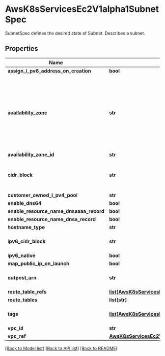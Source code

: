 # AwsK8sServicesEc2V1alpha1SubnetSpec

SubnetSpec defines the desired state of Subnet.   Describes a subnet.
## Properties
Name | Type | Description | Notes
------------ | ------------- | ------------- | -------------
**assign_i_pv6_address_on_creation** | **bool** |  | [optional] 
**availability_zone** | **str** | The Availability Zone or Local Zone for the subnet.   Default: Amazon Web Services selects one for you. If you create more than one subnet in your VPC, we do not necessarily select a different zone for each subnet.   To create a subnet in a Local Zone, set this value to the Local Zone ID, for example us-west-2-lax-1a. For information about the Regions that support Local Zones, see Available Regions (https://docs.aws.amazon.com/AWSEC2/latest/UserGuide/using-regions-availability-zones.html#concepts-available-regions) in the Amazon Elastic Compute Cloud User Guide.   To create a subnet in an Outpost, set this value to the Availability Zone for the Outpost and specify the Outpost ARN. | [optional] 
**availability_zone_id** | **str** | The AZ ID or the Local Zone ID of the subnet. | [optional] 
**cidr_block** | **str** | The IPv4 network range for the subnet, in CIDR notation. For example, 10.0.0.0/24. We modify the specified CIDR block to its canonical form; for example, if you specify 100.68.0.18/18, we modify it to 100.68.0.0/18.   This parameter is not supported for an IPv6 only subnet. | [optional] 
**customer_owned_i_pv4_pool** | **str** |  | [optional] 
**enable_dns64** | **bool** |  | [optional] 
**enable_resource_name_dnsaaaa_record** | **bool** |  | [optional] 
**enable_resource_name_dnsa_record** | **bool** |  | [optional] 
**hostname_type** | **str** |  | [optional] 
**ipv6_cidr_block** | **str** | The IPv6 network range for the subnet, in CIDR notation. The subnet size must use a /64 prefix length.   This parameter is required for an IPv6 only subnet. | [optional] 
**ipv6_native** | **bool** | Indicates whether to create an IPv6 only subnet. | [optional] 
**map_public_ip_on_launch** | **bool** |  | [optional] 
**outpost_arn** | **str** | The Amazon Resource Name (ARN) of the Outpost. If you specify an Outpost ARN, you must also specify the Availability Zone of the Outpost subnet. | [optional] 
**route_table_refs** | [**list[AwsK8sServicesEc2V1alpha1DHCPOptionsSpecVpcRefs]**](AwsK8sServicesEc2V1alpha1DHCPOptionsSpecVpcRefs.md) |  | [optional] 
**route_tables** | **list[str]** |  | [optional] 
**tags** | [**list[AwsK8sServicesEc2V1alpha1DHCPOptionsSpecTags]**](AwsK8sServicesEc2V1alpha1DHCPOptionsSpecTags.md) | The tags. The value parameter is required, but if you don&#39;t want the tag to have a value, specify the parameter with no value, and we set the value to an empty string. | [optional] 
**vpc_id** | **str** | The ID of the VPC. | [optional] 
**vpc_ref** | [**AwsK8sServicesEc2V1alpha1DHCPOptionsSpecVpcRefs**](AwsK8sServicesEc2V1alpha1DHCPOptionsSpecVpcRefs.md) |  | [optional] 

[[Back to Model list]](../README.md#documentation-for-models) [[Back to API list]](../README.md#documentation-for-api-endpoints) [[Back to README]](../README.md)


